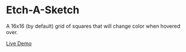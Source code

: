 # Etch-A-Sketch

A 16x16 (by default) grid of squares that will change color when hovered over.

<a href="https://syntaxmike.github.io/Etch-A-Sketch/" rel="nofollow">Live Demo</a>